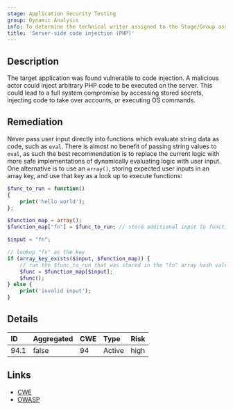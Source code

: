 ```yaml
---
stage: Application Security Testing
group: Dynamic Analysis
info: To determine the technical writer assigned to the Stage/Group associated with this page, see https://handbook.gitlab.com/handbook/product/ux/technical-writing/#assignments
title: 'Server-side code injection (PHP)'
---
```


## Description

The target application was found vulnerable to code injection. A malicious actor could inject arbitrary
PHP code to be executed on the server. This could lead to a full system compromise by accessing
stored secrets, injecting code to take over accounts, or executing OS commands.

## Remediation

Never pass user input directly into functions which evaluate string data as code, such as `eval`.
There is almost no benefit of passing string values to `eval`, as such the best recommendation is
to replace the current logic with more safe implementations of dynamically evaluating logic with
user input. One alternative is to use an `array()`, storing expected user inputs in an array
key, and use that key as a look up to execute functions:

```php
$func_to_run = function()
{
    print('hello world');
};

$function_map = array();
$function_map["fn"] = $func_to_run; // store additional input to function mappings here

$input = "fn";

// lookup "fn" as the key
if (array_key_exists($input, $function_map)) {
    // run the $func_to_run that was stored in the "fn" array hash value.
    $func = $function_map[$input];
    $func();
} else {
    print('invalid input');
}
```

## Details

| ID | Aggregated | CWE | Type | Risk |
|:---|:-----------|:----|:-----|:-----|
| 94.1 | false | 94 | Active | high |

## Links

- [CWE](https://cwe.mitre.org/data/definitions/94.html)
- [OWASP](https://owasp.org/www-community/attacks/Code_Injection)
